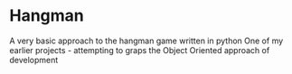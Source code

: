 # Hangman
A very basic approach to the hangman game written in python
One of my earlier projects - attempting to graps the Object Oriented approach of development